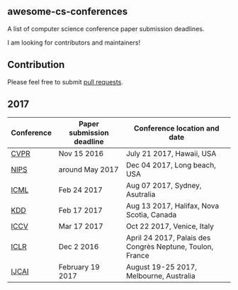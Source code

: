 ## awesome-cs-conferences
A list of computer science conference paper submission deadlines.

I am looking for contributors and maintainers!

## Contribution
Please feel free to submit [pull requests](https://github.com/johnny5550822/awesome-cs-conferences/pulls).

## 2017
Conference | Paper submission deadline | Conference location and date
---------- | ------------------- | ----------------------------
[CVPR](http://cvpr2017.thecvf.com/) | Nov 15 2016 | July 21 2017, Hawaii, USA
[NIPS](https://nips.cc/Conferences/2017) | around May 2017 | Dec 04 2017, Long beach, USA
[ICML](https://2017.icml.cc/) | Feb 24 2017 | Aug 07 2017, Sydney, Asutralia
[KDD](http://www.kdd.org/kdd2017/) | Feb 17 2017 | Aug 13 2017, Halifax, Nova Scotia, Canada
[ICCV](http://iccv2017.thecvf.com/) | Mar 17 2017 | Oct 22 2017, Venice, Italy
[ICLR](http://www.iclr.cc/doku.php?id=iclr2017:callforpapers) | Dec 2 2016 | April 24 2017, Palais des Congrès Neptune, Toulon, France
[IJCAI](http://ijcai-17.org/) |  February 19 2017 |  August 19-25 2017, Melbourne, Australia
